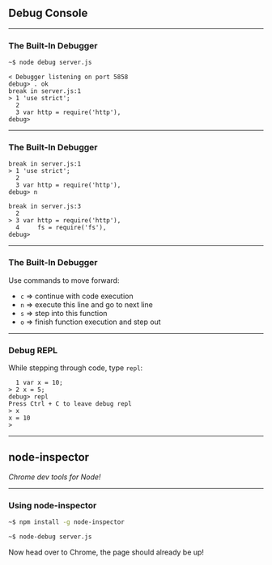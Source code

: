 
## Debug Console

---

### The Built-In Debugger

```bash
~$ node debug server.js
```

```no-highlight
< Debugger listening on port 5858
debug> . ok
break in server.js:1
> 1 'use strict';
  2
  3 var http = require('http'),
debug> 
```
<!-- .element: class="fragment" -->

---

### The Built-In Debugger

```no-highlight
break in server.js:1
> 1 'use strict';
  2
  3 var http = require('http'),
debug> n
```

```no-highlight
break in server.js:3
  2
> 3 var http = require('http'),
  4     fs = require('fs'),
debug> 
```
<!-- .element: class="fragment" -->

---

### The Built-In Debugger

Use commands to move forward:

* `c` => continue with code execution
* `n` => execute this line and go to next line
* `s` => step into this function
* `o` => finish function execution and step out

---

### Debug REPL

While stepping through code, type `repl`:

```no-highlight
  1 var x = 10;
> 2 x = 5;
debug> repl
Press Ctrl + C to leave debug repl
> x
x = 10
>
```

---

## node-inspector

_Chrome dev tools for Node!_
<!-- .element: class="fragment" style="display:block; margin-top:2em;" -->

---

### Using node-inspector

```bash
~$ npm install -g node-inspector
```

```bash
~$ node-debug server.js
```
<!-- .element: class="fragment" -->

Now head over to Chrome, the page should already be up!
<!-- .element: class="fragment" -->
